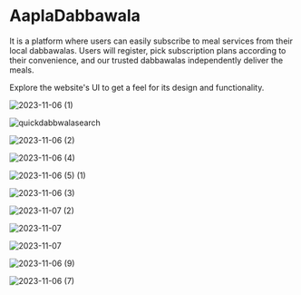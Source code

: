 # AaplaDabbawala
It is a platform where users can easily subscribe to meal services from their local dabbawalas.
Users  will register, pick subscription plans according to their convenience, and our trusted dabbawalas independently deliver the meals.

Explore the website's UI to get a feel for its design and functionality.





![2023-11-06 (1)](https://github.com/Amisha-05/AaplaDabbawala/assets/110057532/4ddc480b-45e6-41e1-aee2-cfcd845cba1a)




![quickdabbwalasearch](https://github.com/Amisha-05/AaplaDabbawala/assets/110057532/1d916cbc-8c87-45e3-a3cb-66819825e1bc)



![2023-11-06 (2)](https://github.com/Amisha-05/AaplaDabbawala/assets/110057532/aaa474f4-ce96-4c02-bab3-7e57e95e231f)



![2023-11-06 (4)](https://github.com/Amisha-05/AaplaDabbawala/assets/110057532/25a1ab9c-5a5d-4d79-8468-b0eae3065137)




![2023-11-06 (5) (1)](https://github.com/Amisha-05/AaplaDabbawala/assets/110057532/2fc3a67f-30a0-403a-a9e0-8a60e4af8869)

![2023-11-06 (3)](https://github.com/Amisha-05/AaplaDabbawala/assets/110057532/6b46df79-1d54-440b-8e8e-db9192ff259c)



![2023-11-07 (2)](https://github.com/Amisha-05/AaplaDabbawala/assets/110057532/785a34e1-0c7c-4479-a8c0-368764878372)




![2023-11-07](https://github.com/Amisha-05/AaplaDabbawala/assets/110057532/850c9d77-b170-4720-bced-c1e898345464)



![2023-11-07](https://github.com/Amisha-05/AaplaDabbawala/assets/110057532/1c1daf4d-b02d-40fe-a177-8a74de1eb298)




![2023-11-06 (9)](https://github.com/Amisha-05/AaplaDabbawala/assets/110057532/7910e5e3-1184-40f4-89f7-000c45daf600)



![2023-11-06 (7)](https://github.com/Amisha-05/AaplaDabbawala/assets/110057532/83952bb5-63e1-418d-8942-5a610bdd4995)





